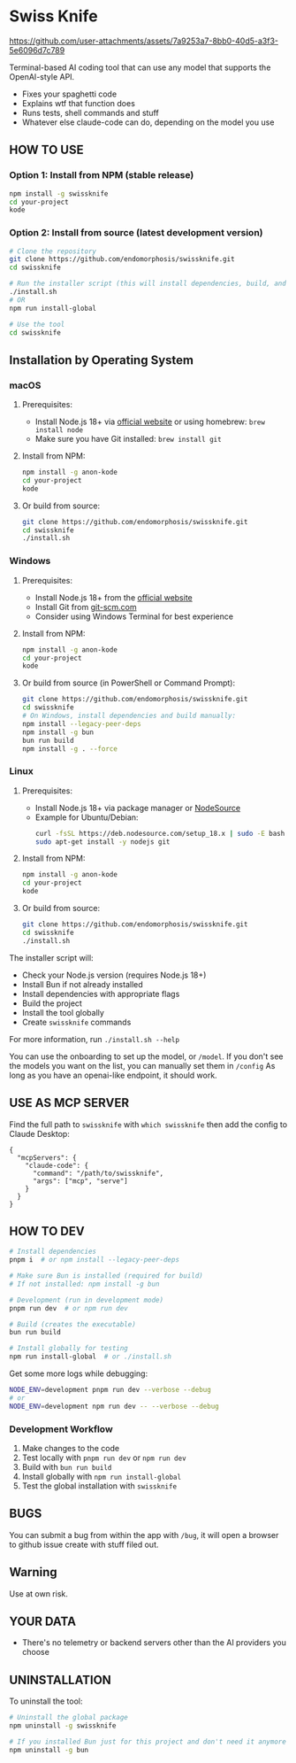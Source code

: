 # Swiss Knife


https://github.com/user-attachments/assets/7a9253a7-8bb0-40d5-a3f3-5e6096d7c789


Terminal-based AI coding tool that can use any model that supports the OpenAI-style API.

- Fixes your spaghetti code
- Explains wtf that function does
- Runs tests, shell commands and stuff
- Whatever else claude-code can do, depending on the model you use

## HOW TO USE

### Option 1: Install from NPM (stable release)

```bash
npm install -g swissknife
cd your-project
kode
```

### Option 2: Install from source (latest development version)

```bash
# Clone the repository
git clone https://github.com/endomorphosis/swissknife.git
cd swissknife

# Run the installer script (this will install dependencies, build, and install globally)
./install.sh
# OR
npm run install-global

# Use the tool
cd swissknife
```

## Installation by Operating System

### macOS

1. Prerequisites:
   - Install Node.js 18+ via [official website](https://nodejs.org/) or using homebrew: `brew install node`
   - Make sure you have Git installed: `brew install git`

2. Install from NPM:
   ```bash
   npm install -g anon-kode
   cd your-project
   kode
   ```

3. Or build from source:
   ```bash
   git clone https://github.com/endomorphosis/swissknife.git
   cd swissknife
   ./install.sh
   ```

### Windows

1. Prerequisites:
   - Install Node.js 18+ from the [official website](https://nodejs.org/)
   - Install Git from [git-scm.com](https://git-scm.com/download/win)
   - Consider using Windows Terminal for best experience

2. Install from NPM:
   ```bash
   npm install -g anon-kode
   cd your-project
   kode
   ```

3. Or build from source (in PowerShell or Command Prompt):
   ```bash
   git clone https://github.com/endomorphosis/swissknife.git
   cd swissknife
   # On Windows, install dependencies and build manually:
   npm install --legacy-peer-deps
   npm install -g bun
   bun run build
   npm install -g . --force
   ```

### Linux

1. Prerequisites:
   - Install Node.js 18+ via package manager or [NodeSource](https://github.com/nodesource/distributions)
   - Example for Ubuntu/Debian:
     ```bash
     curl -fsSL https://deb.nodesource.com/setup_18.x | sudo -E bash -
     sudo apt-get install -y nodejs git
     ```

2. Install from NPM:
   ```bash
   npm install -g anon-kode
   cd your-project
   kode
   ```

3. Or build from source:
   ```bash
   git clone https://github.com/endomorphosis/swissknife.git
   cd swissknife
   ./install.sh
   ```

The installer script will:
- Check your Node.js version (requires Node.js 18+)
- Install Bun if not already installed
- Install dependencies with appropriate flags
- Build the project
- Install the tool globally
- Create `swissknife` commands

For more information, run `./install.sh --help`

You can use the onboarding to set up the model, or `/model`.
If you don't see the models you want on the list, you can manually set them in `/config`
As long as you have an openai-like endpoint, it should work.

## USE AS MCP SERVER

Find the full path to `swissknife` with `which swissknife` then add the config to Claude Desktop:
```
{
  "mcpServers": {
    "claude-code": {
      "command": "/path/to/swissknife",
      "args": ["mcp", "serve"]
    }
  }
}
```

## HOW TO DEV

```bash
# Install dependencies
pnpm i  # or npm install --legacy-peer-deps

# Make sure Bun is installed (required for build)
# If not installed: npm install -g bun

# Development (run in development mode)
pnpm run dev  # or npm run dev

# Build (creates the executable)
bun run build

# Install globally for testing
npm run install-global  # or ./install.sh
```

Get some more logs while debugging:
```bash
NODE_ENV=development pnpm run dev --verbose --debug
# or
NODE_ENV=development npm run dev -- --verbose --debug
```

### Development Workflow

1. Make changes to the code
2. Test locally with `pnpm run dev` or `npm run dev`
3. Build with `bun run build`
4. Install globally with `npm run install-global`
5. Test the global installation with `swissknife`

## BUGS

You can submit a bug from within the app with `/bug`, it will open a browser to github issue create with stuff filed out.

## Warning

Use at own risk.


## YOUR DATA

- There's no telemetry or backend servers other than the AI providers you choose

## UNINSTALLATION

To uninstall the tool:

```bash
# Uninstall the global package
npm uninstall -g swissknife

# If you installed Bun just for this project and don't need it anymore
npm uninstall -g bun
```
